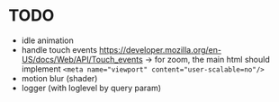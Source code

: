 # TODO

- idle animation
- handle touch events <https://developer.mozilla.org/en-US/docs/Web/API/Touch_events>
    -> for zoom, the main html should implement `<meta name="viewport" content="user-scalable=no"/>`
- motion blur (shader)
- logger (with loglevel by query param)
